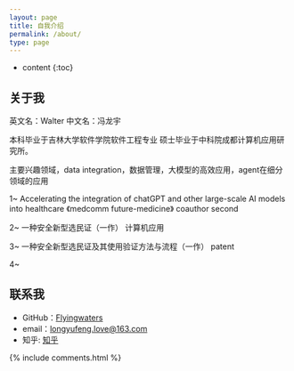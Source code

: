 ```yaml
---
layout: page
title: 自我介绍
permalink: /about/
type: page
---
```


* content
{:toc}

## 关于我
英文名：Walter  中文名：冯龙宇

本科毕业于吉林大学软件学院软件工程专业
硕士毕业于中科院成都计算机应用研究所。

主要兴趣领域，data integration，数据管理，大模型的高效应用，agent在细分领域的应用

1~ Accelerating the integration of chatGPT and other large-scale AI models into healthcare 《medcomm
future-medicine》 coauthor second

2~ 一种安全新型选民证（一作） 计算机应用

3~ 一种安全新型选民证及其使用验证方法与流程（一作） patent

4~ 

## 联系我

* GitHub：[Flyingwaters](https://github.com/flyingwaters)
* email：longyufeng.love@163.com
* 知乎: [知乎](https://www.zhihu.com/people/fly-75-89)

{% include comments.html %}
